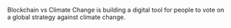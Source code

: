 
Blockchain vs Climate Change is building a digital tool for people to vote on a global strategy against climate change.

